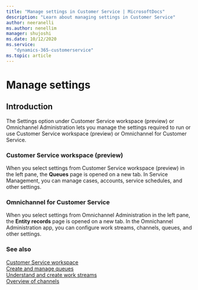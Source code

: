 ```yaml
---
title: "Manage settings in Customer Service | MicrosoftDocs"
description: "Learn about managing settings in Customer Service"
author: neeranelli
ms.author: nenellim
manager: shujoshi
ms.date: 10/12/2020
ms.service: 
   "dynamics-365-customerservice"
ms.topic: article
---
```


# Manage settings

## Introduction

The Settings option under Customer Service workspace (preview) or Omnichannel Administration lets you manage the settings required to run or use Customer Service workspace (preview) or Omnichannel for Customer Service.

### Customer Service workspace (preview)

When you select settings from Customer Service workspace (preview) in the left pane, the **Queues** page is opened on a new tab. In Service Management, you can manage cases, accounts, service schedules, and other settings.

### Omnichannel for Customer Service

When you select settings from Omnichannel Administration in the left pane, the **Entity records** page is opened on a new tab. In the Omnichannel Administration app, you can configure work streams, channels, queues, and other settings.

### See also

[Customer Service workspace](../customer-service/csw-overview.md)  
[Create and manage queues](../customer-service/set-up-queues-manage-activities-cases.md)  
[Understand and create work streams](../omnichannel/administrator/work-streams-introduction.md)  
[Overview of channels](../omnichannel/administrator/channels.md)  